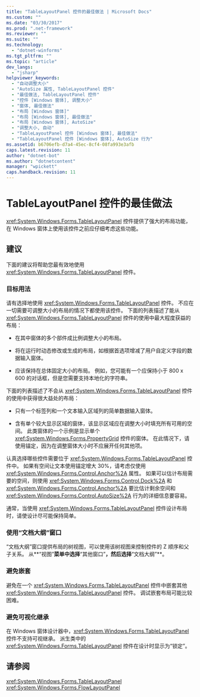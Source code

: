 ```yaml
---
title: "TableLayoutPanel 控件的最佳做法 | Microsoft Docs"
ms.custom: ""
ms.date: "03/30/2017"
ms.prod: ".net-framework"
ms.reviewer: ""
ms.suite: ""
ms.technology: 
  - "dotnet-winforms"
ms.tgt_pltfrm: ""
ms.topic: "article"
dev_langs: 
  - "jsharp"
helpviewer_keywords: 
  - "自动调整大小"
  - "AutoSize 属性, TableLayoutPanel 控件"
  - "最佳做法, TableLayoutPanel 控件"
  - "控件 [Windows 窗体], 调整大小"
  - "窗体, 最佳做法"
  - "布局 [Windows 窗体]"
  - "布局 [Windows 窗体], 最佳做法"
  - "布局 [Windows 窗体], AutoSize"
  - "调整大小, 自动"
  - "TableLayoutPanel 控件 [Windows 窗体], 最佳做法"
  - "TableLayoutPanel 控件 [Windows 窗体], AutoSize 行为"
ms.assetid: b6706efb-d7a4-45ec-8cf4-08fa993e3afb
caps.latest.revision: 11
author: "dotnet-bot"
ms.author: "dotnetcontent"
manager: "wpickett"
caps.handback.revision: 11
---
```

# TableLayoutPanel 控件的最佳做法
<xref:System.Windows.Forms.TableLayoutPanel> 控件提供了强大的布局功能，在 Windows 窗体上使用该控件之前应仔细考虑这些功能。  
  
## 建议  
 下面的建议将帮助您最有效地使用 <xref:System.Windows.Forms.TableLayoutPanel> 控件。  
  
### 目标用法  
 请有选择地使用 <xref:System.Windows.Forms.TableLayoutPanel> 控件。  不应在一切需要可调整大小的布局的情况下都使用该控件。  下面的列表描述了能从 <xref:System.Windows.Forms.TableLayoutPanel> 控件的使用中最大程度获益的布局：  
  
-   在其中窗体的多个部件成比例调整大小的布局。  
  
-   将在运行时动态修改或生成的布局，如根据首选项增减了用户自定义字段的数据输入窗体。  
  
-   应该保持在总体固定大小的布局。  例如，您可能有一个应保持小于 800 x 600 的对话框，但是您需要支持本地化的字符串。  
  
 下面的列表描述了不会从 <xref:System.Windows.Forms.TableLayoutPanel> 控件的使用中获得很大益处的布局：  
  
-   只有一个标签列和一个文本输入区域列的简单数据输入窗体。  
  
-   含有单个较大显示区域的窗体，该显示区域应在调整大小时填充所有可用的空间。  此类窗体的一个示例是显示单个 <xref:System.Windows.Forms.PropertyGrid> 控件的窗体。  在此情况下，请使用锚定，因为在调整窗体大小时不应展开任何其他项。  
  
 认真选择哪些控件需要位于 <xref:System.Windows.Forms.TableLayoutPanel> 控件中。  如果有空间让文本使用锚定增大 30%，请考虑仅使用 <xref:System.Windows.Forms.Control.Anchor%2A> 属性。  如果可以估计布局需要的空间，则使用 <xref:System.Windows.Forms.Control.Dock%2A> 和 <xref:System.Windows.Forms.Control.Anchor%2A> 要比估计剩余空间和 <xref:System.Windows.Forms.Control.AutoSize%2A> 行为的详细信息要容易。  
  
 通常，当使用 <xref:System.Windows.Forms.TableLayoutPanel> 控件设计布局时，请使设计尽可能保持简单。  
  
### 使用“文档大纲”窗口  
 “文档大纲”窗口提供布局的树视图，可以使用该树视图来控制控件的 Z 顺序和父子关系。  从**“视图”**菜单中选择**“其他窗口”**，然后选择**“文档大纲”**。  
  
### 避免嵌套  
 避免在一个 <xref:System.Windows.Forms.TableLayoutPanel> 控件中嵌套其他 <xref:System.Windows.Forms.TableLayoutPanel> 控件。  调试嵌套布局可能比较困难。  
  
### 避免可视化继承  
 在 Windows 窗体设计器中，<xref:System.Windows.Forms.TableLayoutPanel> 控件不支持可视继承。  派生类中的 <xref:System.Windows.Forms.TableLayoutPanel> 控件在设计时显示为“锁定”。  
  
## 请参阅  
 <xref:System.Windows.Forms.TableLayoutPanel>   
 <xref:System.Windows.Forms.FlowLayoutPanel>